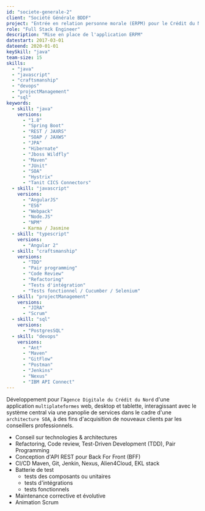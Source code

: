 ```yaml
---
id: "societe-generale-2"
client: "Société Générale BDDF"
project: "Entrée en relation personne morale (ERPM) pour le Crédit du Nord"
role: "Full Stack Engineer"
description: "Mise en place de l'application ERPM"
datestart: 2017-03-01
dateend: 2020-01-01
keySkill: "java"
team-size: 15
skills:
  - "java"
  - "javascript"
  - "craftsmanship"
  - "devops"
  - "projectManagement"
  - "sql"
keywords:
  - skill: "java"
    versions:
      - "1.8"
      - "Spring Boot"
      - "REST / JAXRS"
      - "SOAP / JAXWS"
      - "JPA"
      - "Hibernate"
      - "Jboss Wildfly"
      - "Maven"
      - "JUnit"
      - "SOA"
      - "Hystrix"
      - "Tanit CICS Connectors"
  - skill: "javascript"
    versions:
      - "AngularJS"
      - "ES6"
      - "Webpack"
      - "Node.JS"
      - "NPM"
      - Karma / Jasmine
  - skill: "typescript"
    versions:
      - "Angular 2"
  - skill: "craftsmanship"
    versions:
      - "TDD"
      - "Pair programming"
      - "Code Review"
      - "Refactoring"
      - "Tests d'intégration"
      - "Tests fonctionnel / Cucumber / Selenium"
  - skill: "projectManagement"
    versions:
      - "JIRA"
      - "Scrum"
  - skill: "sql"
    versions:
      - "PostgresSQL"
  - skill: "devops"
    versions:
      - "Ant"
      - "Maven"
      - "GitFlow"
      - "Postman"
      - "Jenkins"
      - "Nexus"
      - "IBM API Connect"
---
```


Développement pour l'`Agence Digitale du Crédit du Nord` d'une application `multiplateformes` web, desktop et tablette, interagissant avec le système central via une panoplie de services dans le cadre d'une `architecture SOA`, à des fins d'acquisition de nouveaux clients par les conseillers professionnels.

- Conseil sur technologies & architectures 
- Refactoring, Code review, Test-Driven Development (TDD), Pair Programming
- Conception d'API REST pour Back For Front (BFF)
- CI/CD Maven, Git, Jenkin, Nexus, Alien4Cloud, EKL stack
- Batterie de test 
    - tests des composants ou unitaires
    - tests d'intégrations
    - tests fonctionnels
- Maintenance corrective et évolutive
- Animation Scrum
